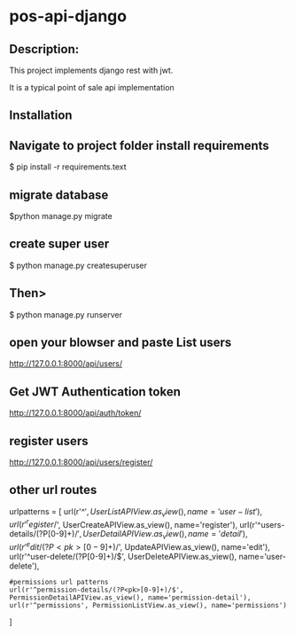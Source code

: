 # pos-api-django

Description:
---------------
This project implements django rest with jwt.

It is a typical point of sale api implementation

Installation
----------------
Navigate to project folder
install requirements
----------------
$ pip install -r requirements.text

migrate database
----------------
$python manage.py migrate 

create super user
----------------
$ python manage.py createsuperuser

Then>
----------------
$ python manage.py runserver

open your blowser and paste
List users
-----------------------
http://127.0.0.1:8000/api/users/

Get JWT Authentication token
----------------------------------
http://127.0.0.1:8000/api/auth/token/

register users
---------------------
http://127.0.0.1:8000/api/users/register/

other url routes
--------------------
urlpatterns = [
    url(r'^$', UserListAPIView.as_view(), name='user-list'),
    url(r'^register/$', UserCreateAPIView.as_view(), name='register'),
    url(r'^users-details/(?P<pk>[0-9]+)/$', UserDetailAPIView.as_view(), name='detail'),
    url(r'^edit/(?P<pk>[0-9]+)/$', UpdateAPIView.as_view(), name='edit'),
    url(r'^user-delete/(?P<pk>[0-9]+)/$', UserDeleteAPIView.as_view(), name='user-delete'),

    #permissions url patterns
    url(r'^permission-details/(?P<pk>[0-9]+)/$', PermissionDetailAPIView.as_view(), name='permission-detail'),
    url(r'^permissions', PermissionListView.as_view(), name='permissions')

]



